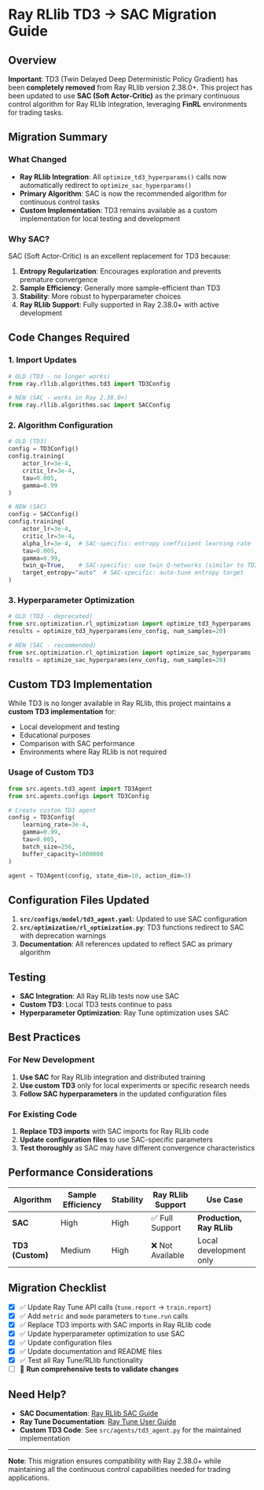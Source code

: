 # Ray RLlib TD3 → SAC Migration Guide

## Overview

**Important**: TD3 (Twin Delayed Deep Deterministic Policy Gradient) has been **completely removed** from Ray RLlib version 2.38.0+. This project has been updated to use **SAC (Soft Actor-Critic)** as the primary continuous control algorithm for Ray RLlib integration, leveraging **FinRL** environments for trading tasks.

## Migration Summary

### What Changed

- **Ray RLlib Integration**: All `optimize_td3_hyperparams()` calls now automatically redirect to `optimize_sac_hyperparams()`
- **Primary Algorithm**: SAC is now the recommended algorithm for continuous control tasks
- **Custom Implementation**: TD3 remains available as a custom implementation for local testing and development

### Why SAC?

SAC (Soft Actor-Critic) is an excellent replacement for TD3 because:

1. **Entropy Regularization**: Encourages exploration and prevents premature convergence
2. **Sample Efficiency**: Generally more sample-efficient than TD3
3. **Stability**: More robust to hyperparameter choices
4. **Ray RLlib Support**: Fully supported in Ray 2.38.0+ with active development

## Code Changes Required

### 1. Import Updates

```python
# OLD (TD3 - no longer works)
from ray.rllib.algorithms.td3 import TD3Config

# NEW (SAC - works in Ray 2.38.0+)
from ray.rllib.algorithms.sac import SACConfig
```

### 2. Algorithm Configuration

```python
# OLD (TD3)
config = TD3Config()
config.training(
    actor_lr=3e-4,
    critic_lr=3e-4,
    tau=0.005,
    gamma=0.99
)

# NEW (SAC)
config = SACConfig()
config.training(
    actor_lr=3e-4,
    critic_lr=3e-4,
    alpha_lr=3e-4,  # SAC-specific: entropy coefficient learning rate
    tau=0.005,
    gamma=0.99,
    twin_q=True,    # SAC-specific: use twin Q-networks (similar to TD3)
    target_entropy="auto"  # SAC-specific: auto-tune entropy target
)
```

### 3. Hyperparameter Optimization

```python
# OLD (TD3 - deprecated)
from src.optimization.rl_optimization import optimize_td3_hyperparams
results = optimize_td3_hyperparams(env_config, num_samples=20)

# NEW (SAC - recommended)
from src.optimization.rl_optimization import optimize_sac_hyperparams
results = optimize_sac_hyperparams(env_config, num_samples=20)
```

## Custom TD3 Implementation

While TD3 is no longer available in Ray RLlib, this project maintains a **custom TD3 implementation** for:

- Local development and testing
- Educational purposes
- Comparison with SAC performance
- Environments where Ray RLlib is not required

### Usage of Custom TD3

```python
from src.agents.td3_agent import TD3Agent
from src.agents.configs import TD3Config

# Create custom TD3 agent
config = TD3Config(
    learning_rate=3e-4,
    gamma=0.99,
    tau=0.005,
    batch_size=256,
    buffer_capacity=1000000
)

agent = TD3Agent(config, state_dim=10, action_dim=3)
```

## Configuration Files Updated

1. **`src/configs/model/td3_agent.yaml`**: Updated to use SAC configuration
2. **`src/optimization/rl_optimization.py`**: TD3 functions redirect to SAC with deprecation warnings
3. **Documentation**: All references updated to reflect SAC as primary algorithm

## Testing

- **SAC Integration**: All Ray RLlib tests now use SAC
- **Custom TD3**: Local TD3 tests continue to pass
- **Hyperparameter Optimization**: Ray Tune optimization uses SAC

## Best Practices

### For New Development

1. **Use SAC** for Ray RLlib integration and distributed training
2. **Use custom TD3** only for local experiments or specific research needs
3. **Follow SAC hyperparameters** in the updated configuration files

### For Existing Code

1. **Replace TD3 imports** with SAC imports for Ray RLlib code
2. **Update configuration files** to use SAC-specific parameters
3. **Test thoroughly** as SAC may have different convergence characteristics

## Performance Considerations

| Algorithm        | Sample Efficiency | Stability | Ray RLlib Support | Use Case                  |
| ---------------- | ----------------- | --------- | ----------------- | ------------------------- |
| **SAC**          | High              | High      | ✅ Full Support   | **Production, Ray RLlib** |
| **TD3 (Custom)** | Medium            | High      | ❌ Not Available  | Local development only    |

## Migration Checklist

- [x] ✅ Update Ray Tune API calls (`tune.report` → `train.report`)
- [x] ✅ Add `metric` and `mode` parameters to `tune.run` calls
- [x] ✅ Replace TD3 imports with SAC imports in Ray RLlib code
- [x] ✅ Update hyperparameter optimization to use SAC
- [x] ✅ Update configuration files
- [x] ✅ Update documentation and README files
- [x] ✅ Test all Ray Tune/RLlib functionality
- [ ] 🔄 **Run comprehensive tests to validate changes**

## Need Help?

- **SAC Documentation**: [Ray RLlib SAC Guide](https://docs.ray.io/en/latest/rllib/rllib-algorithms.html#sac)
- **Ray Tune Documentation**: [Ray Tune User Guide](https://docs.ray.io/en/latest/tune/index.html)
- **Custom TD3 Code**: See `src/agents/td3_agent.py` for the maintained implementation

---

**Note**: This migration ensures compatibility with Ray 2.38.0+ while maintaining all the continuous control capabilities needed for trading applications.
